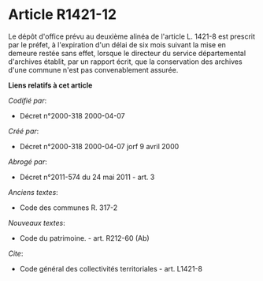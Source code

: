 # Article R1421-12

Le dépôt d'office prévu au deuxième alinéa de l'article L. 1421-8 est prescrit par le préfet, à l'expiration d'un délai de
six mois suivant la mise en demeure restée sans effet, lorsque le directeur du service départemental d'archives établit, par
un rapport écrit, que la conservation des archives d'une commune n'est pas convenablement assurée.

**Liens relatifs à cet article**

_Codifié par_:

  - Décret n°2000-318 2000-04-07

_Créé par_:

  - Décret n°2000-318 2000-04-07 jorf 9 avril 2000

_Abrogé par_:

  - Décret n°2011-574 du 24 mai 2011 - art. 3

_Anciens textes_:

  - Code des communes R. 317-2

_Nouveaux textes_:

  - Code du patrimoine. - art. R212-60 (Ab)

_Cite_:

  - Code général des collectivités territoriales - art. L1421-8
